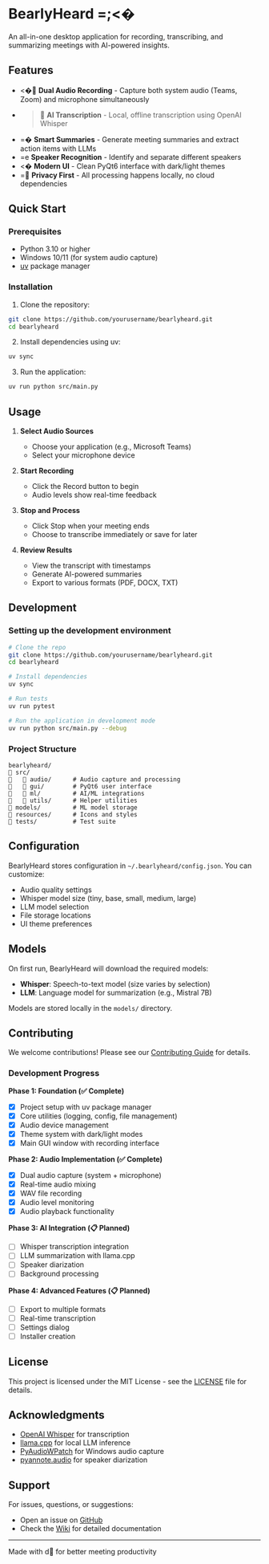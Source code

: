 # BearlyHeard =;<�

An all-in-one desktop application for recording, transcribing, and summarizing meetings with AI-powered insights.

## Features

- <� **Dual Audio Recording** - Capture both system audio (Teams, Zoom) and microphone simultaneously
- > **AI Transcription** - Local, offline transcription using OpenAI Whisper
- =� **Smart Summaries** - Generate meeting summaries and extract action items with LLMs
- =e **Speaker Recognition** - Identify and separate different speakers
- <� **Modern UI** - Clean PyQt6 interface with dark/light themes
- = **Privacy First** - All processing happens locally, no cloud dependencies

## Quick Start

### Prerequisites
- Python 3.10 or higher
- Windows 10/11 (for system audio capture)
- [uv](https://github.com/astral-sh/uv) package manager

### Installation

1. Clone the repository:
```bash
git clone https://github.com/yourusername/bearlyheard.git
cd bearlyheard
```

2. Install dependencies using uv:
```bash
uv sync
```

3. Run the application:
```bash
uv run python src/main.py
```

## Usage

1. **Select Audio Sources**
   - Choose your application (e.g., Microsoft Teams)
   - Select your microphone device

2. **Start Recording**
   - Click the Record button to begin
   - Audio levels show real-time feedback

3. **Stop and Process**
   - Click Stop when your meeting ends
   - Choose to transcribe immediately or save for later

4. **Review Results**
   - View the transcript with timestamps
   - Generate AI-powered summaries
   - Export to various formats (PDF, DOCX, TXT)

## Development

### Setting up the development environment

```bash
# Clone the repo
git clone https://github.com/yourusername/bearlyheard.git
cd bearlyheard

# Install dependencies
uv sync

# Run tests
uv run pytest

# Run the application in development mode
uv run python src/main.py --debug
```

### Project Structure

```
bearlyheard/
   src/
      audio/      # Audio capture and processing
      gui/        # PyQt6 user interface
      ml/         # AI/ML integrations
      utils/      # Helper utilities
   models/         # ML model storage
   resources/      # Icons and styles
   tests/          # Test suite
```

## Configuration

BearlyHeard stores configuration in `~/.bearlyheard/config.json`. You can customize:

- Audio quality settings
- Whisper model size (tiny, base, small, medium, large)
- LLM model selection
- File storage locations
- UI theme preferences

## Models

On first run, BearlyHeard will download the required models:

- **Whisper**: Speech-to-text model (size varies by selection)
- **LLM**: Language model for summarization (e.g., Mistral 7B)

Models are stored locally in the `models/` directory.

## Contributing

We welcome contributions! Please see our [Contributing Guide](CONTRIBUTING.md) for details.

### Development Progress

**Phase 1: Foundation (✅ Complete)**
- [x] Project setup with uv package manager
- [x] Core utilities (logging, config, file management)
- [x] Audio device management
- [x] Theme system with dark/light modes
- [x] Main GUI window with recording interface

**Phase 2: Audio Implementation (✅ Complete)**
- [x] Dual audio capture (system + microphone)
- [x] Real-time audio mixing
- [x] WAV file recording
- [x] Audio level monitoring
- [x] Audio playback functionality

**Phase 3: AI Integration (📋 Planned)**
- [ ] Whisper transcription integration
- [ ] LLM summarization with llama.cpp
- [ ] Speaker diarization
- [ ] Background processing

**Phase 4: Advanced Features (📋 Planned)**
- [ ] Export to multiple formats
- [ ] Real-time transcription
- [ ] Settings dialog
- [ ] Installer creation

## License

This project is licensed under the MIT License - see the [LICENSE](LICENSE) file for details.

## Acknowledgments

- [OpenAI Whisper](https://github.com/openai/whisper) for transcription
- [llama.cpp](https://github.com/ggerganov/llama.cpp) for local LLM inference
- [PyAudioWPatch](https://github.com/s0d3s/PyAudioWPatch) for Windows audio capture
- [pyannote.audio](https://github.com/pyannote/pyannote-audio) for speaker diarization

## Support

For issues, questions, or suggestions:
- Open an issue on [GitHub](https://github.com/yourusername/bearlyheard/issues)
- Check the [Wiki](https://github.com/yourusername/bearlyheard/wiki) for detailed documentation

---

Made with d for better meeting productivity